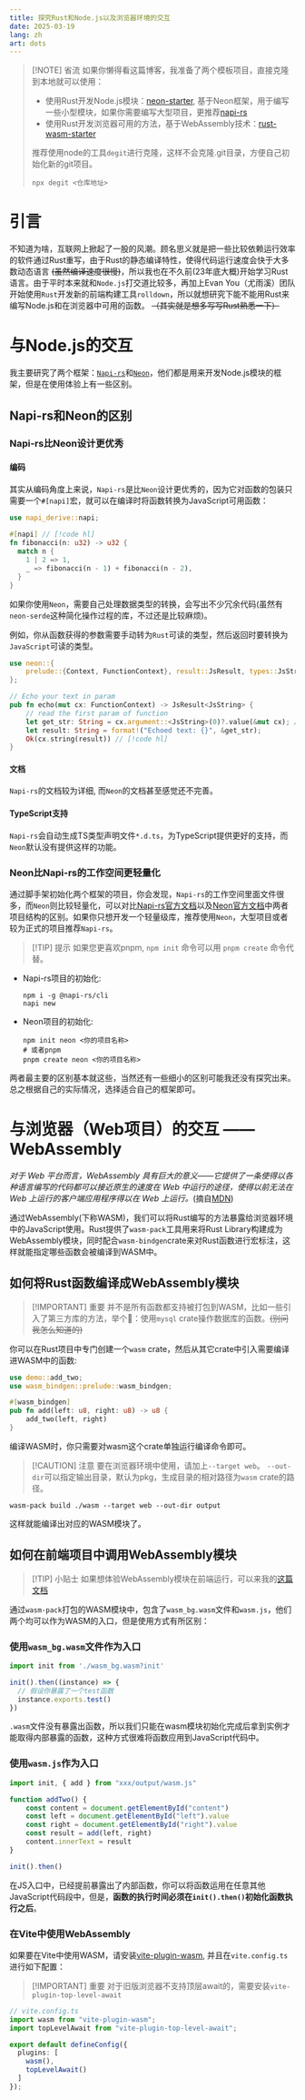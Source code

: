 ```yaml
---
title: 探究Rust和Node.js以及浏览器环境的交互
date: 2025-03-19
lang: zh
art: dots
---
```


> [!NOTE] 省流
> 如果你懒得看这篇博客，我准备了两个模板项目，直接克隆到本地就可以使用：
> - 使用Rust开发Node.js模块：[neon-starter](https://github.com/Vincent-the-gamer/neon-starter), 基于Neon框架，用于编写一些小型模块，如果你需要编写大型项目，更推荐[napi-rs](https://github.com/napi-rs/napi-rs)
> - 使用Rust开发浏览器可用的方法，基于WebAssembly技术：[rust-wasm-starter](https://github.com/Vincent-the-gamer/rust-wasm-starter)
>
> 推荐使用node的工具`degit`进行克隆，这样不会克隆.git目录，方便自己初始化新的git项目。
> ```shell
> npx degit <仓库地址>
> ```


# 引言

不知道为啥，互联网上掀起了一股<a href="https://github.com/ansuz/RIIR" target="_blank"><Ruby content="R" rt="Rewrite"/><Ruby content="I" rt="It"/><Ruby content="I" rt="In"/><Ruby content="R" rt="Rust"/></a>的风潮。顾名思义就是把一些比较依赖运行效率的软件通过Rust重写，由于Rust的静态编译特性，使得代码运行速度会快于大多数动态语言 ~~(虽然编译速度很慢)~~，所以我也在不久前(23年底大概)开始学习Rust语言。由于平时本来就和`Node.js`打交道比较多，再加上Evan You（尤雨溪）团队开始使用`Rust`开发新的前端构建工具`rolldown`，所以就想研究下能不能用Rust来编写Node.js和在浏览器中可用的函数。 ~~（其实就是想多写写Rust熟悉一下）~~

# 与Node.js的交互

我主要研究了两个框架：[`Napi-rs`](https://napi.rs/cn)和[`Neon`](https://neon-rs.dev/)，他们都是用来开发Node.js模块的框架，但是在使用体验上有一些区别。

## Napi-rs和Neon的区别

### Napi-rs比Neon设计更优秀

#### 编码

其实从编码角度上来说，`Napi-rs`是比`Neon`设计更优秀的，因为它对函数的包装只需要一个`#[napi]`宏，就可以在编译时将函数转换为JavaScript可用函数：

```rust
use napi_derive::napi;
 
#[napi] // [!code hl]
fn fibonacci(n: u32) -> u32 {
  match n {
    1 | 2 => 1,
    _ => fibonacci(n - 1) + fibonacci(n - 2),
  }
}
```

如果你使用`Neon`，需要自己处理数据类型的转换，会写出不少冗余代码(虽然有`neon-serde`这种简化操作过程的库，不过还是比较麻烦)。

例如，你从函数获得的参数需要手动转为`Rust`可读的类型，然后返回时要转换为`JavaScript`可读的类型。

```rust
use neon::{
    prelude::{Context, FunctionContext}, result::JsResult, types::JsString
};

// Echo your text in param
pub fn echo(mut cx: FunctionContext) -> JsResult<JsString> {
    // read the first param of function
    let get_str: String = cx.argument::<JsString>(0)?.value(&mut cx); // [!code hl]
    let result: String = format!("Echoed text: {}", &get_str); 
    Ok(cx.string(result)) // [!code hl]
}
```

#### 文档
`Napi-rs`的文档较为详细, 而`Neon`的文档甚至感觉还不完善。

#### TypeScript支持
`Napi-rs`会自动生成TS类型声明文件`*.d.ts`，为TypeScript提供更好的支持，而`Neon`默认没有提供这样的功能。


### Neon比Napi-rs的工作空间更轻量化

通过脚手架初始化两个框架的项目，你会发现，`Napi-rs`的工作空间里面文件很多，而`Neon`则比较轻量化，可以对比[Napi-rs官方文档](https://napi.rs/cn/docs/introduction/simple-package)以及[Neon官方文档](https://neon-rs.dev/docs/hello-world)中两者项目结构的区别。如果你只想开发一个轻量级库，推荐使用`Neon`，大型项目或者较为正式的项目推荐`Napi-rs`。

> [!TIP] 提示
> 如果您更喜欢pnpm, `npm init` 命令可以用 `pnpm create` 命令代替。

- Napi-rs项目的初始化: 
    ```shell
    npm i -g @napi-rs/cli
    napi new
    ```
- Neon项目的初始化:
    ```shell
    npm init neon <你的项目名称>
    # 或者pnpm
    pnpm create neon <你的项目名称>
    ```

两者最主要的区别基本就这些，当然还有一些细小的区别可能我还没有探究出来。总之根据自己的实际情况，选择适合自己的框架即可。

# 与浏览器（Web项目）的交互 —— WebAssembly

_对于 Web 平台而言，WebAssembly 具有巨大的意义——它提供了一条使得以各种语言编写的代码都可以接近原生的速度在 Web 中运行的途径，使得以前无法在 Web 上运行的客户端应用程序得以在 Web 上运行。_(摘自[MDN](https://developer.mozilla.org/zh-CN/docs/WebAssembly))

通过WebAssembly(下称WASM)，我们可以将Rust编写的方法暴露给浏览器环境中的JavaScript使用。Rust提供了`wasm-pack`工具用来将Rust Library构建成为WebAssembly模块，同时配合`wasm-bindgen`crate来对Rust函数进行宏标注，这样就能指定哪些函数会被编译到WASM中。

## 如何将Rust函数编译成WebAssembly模块

> [!IMPORTANT] 重要
> 并不是所有函数都支持被打包到WASM，比如一些引入了第三方库的方法，举个🌰：使用`mysql` crate操作数据库的函数。~~(别问我怎么知道的)~~

你可以在Rust项目中专门创建一个`wasm` crate，然后从其它crate中引入需要编译进WASM中的函数: 

```rust
use demo::add_two;
use wasm_bindgen::prelude::wasm_bindgen;

#[wasm_bindgen]
pub fn add(left: u8, right: u8) -> u8 {
    add_two(left, right)
}
```

编译WASM时，你只需要对wasm这个crate单独运行编译命令即可。

> [!CAUTION] 注意
> 要在浏览器环境中使用，请加上`--target web`。
> `--out-dir`可以指定输出目录，默认为pkg，生成目录的相对路径为`wasm` crate的路径。

```shell
wasm-pack build ./wasm --target web --out-dir output
```

这样就能编译出对应的WASM模块了。

## 如何在前端项目中调用WebAssembly模块

> [!TIP] 小贴士
> 如果想体验WebAssembly模块在前端运行，可以来我的[这篇文档](https://felab.vince-g.xyz/docs/coding/leetcode/findMedianSortedArrays.html)

通过`wasm-pack`打包的WASM模块中，包含了`wasm_bg.wasm`文件和`wasm.js`，他们两个均可以作为WASM的入口，但是使用方式有所区别：

### 使用`wasm_bg.wasm`文件作为入口

```ts
import init from './wasm_bg.wasm?init'

init().then((instance) => {
  // 假设你暴露了一个test函数
  instance.exports.test()
})
```

`.wasm`文件没有暴露出函数，所以我们只能在wasm模块初始化完成后拿到实例才能取得内部暴露的函数，这种方式很难将函数应用到JavaScript代码中。

### 使用`wasm.js`作为入口

```ts
import init, { add } from "xxx/output/wasm.js"

function addTwo() {
    const content = document.getElementById("content")
    const left = document.getElementById("left").value
    const right = document.getElementById("right").value
    const result = add(left, right)
    content.innerText = result
}

init().then()
```

在JS入口中，已经提前暴露出了内部函数，你可以将函数运用在任意其他JavaScript代码段中，但是，**函数的执行时间必须在`init().then()`初始化函数执行之后**。

### 在Vite中使用WebAssembly

如果要在Vite中使用WASM，请安装[vite-plugin-wasm](https://github.com/Menci/vite-plugin-wasm), 并且在`vite.config.ts`进行如下配置：

> [!IMPORTANT] 重要
> 对于旧版浏览器不支持顶层await的，需要安装`vite-plugin-top-level-await`

```ts
// vite.config.ts
import wasm from "vite-plugin-wasm";
import topLevelAwait from "vite-plugin-top-level-await";

export default defineConfig({
  plugins: [
    wasm(),
    topLevelAwait()
  ]
});
```